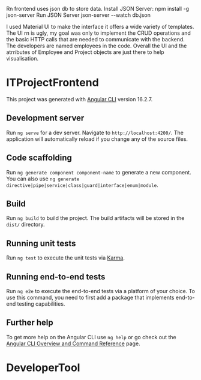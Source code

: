 Rn frontend uses json db to store data. 
Install JSON Server:
npm install -g json-server
Run JSON Server
json-server --watch db.json

I used Material UI to make the interface it offers a wide variety of templates. The UI rn is ugly, my goal was only to implement the CRUD operations and the basic HTTP calls that are needed to communicate with the backend. The developers are named employees in the code. Overall the UI and the atrributes of Employee and Project objects are just there to help visualisation.
# ITProjectFrontend

This project was generated with [Angular CLI](https://github.com/angular/angular-cli) version 16.2.7.

## Development server

Run `ng serve` for a dev server. Navigate to `http://localhost:4200/`. The application will automatically reload if you change any of the source files.

## Code scaffolding

Run `ng generate component component-name` to generate a new component. You can also use `ng generate directive|pipe|service|class|guard|interface|enum|module`.

## Build

Run `ng build` to build the project. The build artifacts will be stored in the `dist/` directory.

## Running unit tests

Run `ng test` to execute the unit tests via [Karma](https://karma-runner.github.io).

## Running end-to-end tests

Run `ng e2e` to execute the end-to-end tests via a platform of your choice. To use this command, you need to first add a package that implements end-to-end testing capabilities.

## Further help

To get more help on the Angular CLI use `ng help` or go check out the [Angular CLI Overview and Command Reference](https://angular.io/cli) page.
# DeveloperTool
